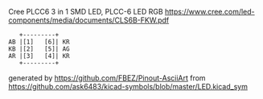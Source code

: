 Cree PLCC6 3 in 1 SMD LED, PLCC-6
LED RGB
https://www.cree.com/led-components/media/documents/CLS6B-FKW.pdf


	   +---------+
	AB |[1]   [6]| KR
	KB |[2]   [5]| AG
	AR |[3]   [4]| KR
	   +---------+


generated by https://github.com/FBEZ/Pinout-AsciiArt from https://github.com/ask6483/kicad-symbols/blob/master/LED.kicad_sym